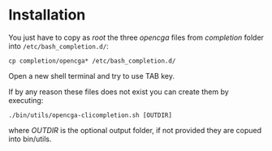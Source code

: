 
# Installation

You just have to copy as _root_ the three _opencga_ files from _completion_ folder into `/etc/bash_completion.d/`:

    cp completion/opencga* /etc/bash_completion.d/
    
Open a new shell terminal and try to use TAB key.


If by any reason these files does not exist you can create them by executing:

    ./bin/utils/opencga-clicompletion.sh [OUTDIR]

where _OUTDIR_ is the optional output folder, if not provided they are copued into bin/utils.